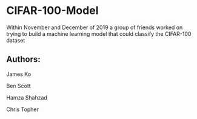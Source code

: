 # CIFAR-100-Model
Within November and December of 2019 a group of friends worked on trying to build a machine learning model that could classify the CIFAR-100 dataset


## Authors:

James Ko

Ben Scott

Hamza Shahzad

Chris Topher
